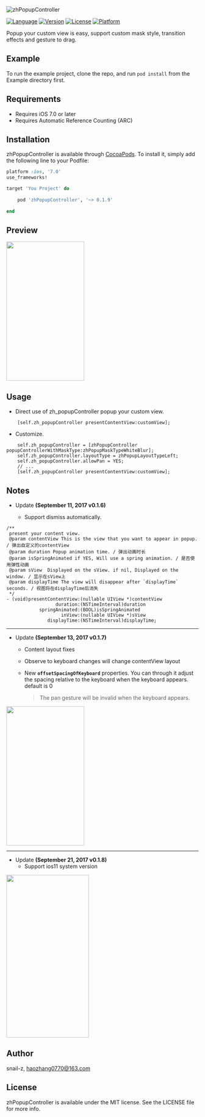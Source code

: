 <img src="http://oo8l3jrvb.bkt.clouddn.com/0921_left_zhPopupController.png" alt="zhPopupController" title="zhPopupController">

[![Language](https://img.shields.io/badge/Language-%20Objective--C%20-orange.svg)](https://travis-ci.org/snail-z/zhPopupController)
[![Version](https://img.shields.io/badge/pod-v0.1.9-brightgreen.svg)](http://cocoapods.org/pods/zhPopupController)
[![License](https://img.shields.io/badge/license-MIT-blue.svg)](http://cocoapods.org/pods/zhPopupController)
[![Platform](https://img.shields.io/badge/platform-%20iOS7.0+%20-lightgrey.svg)](http://cocoapods.org/pods/zhPopupController)

Popup your custom view is easy, support custom mask style, transition effects and gesture to drag.



## Example

To run the example project, clone the repo, and run `pod install` from the Example directory first.

## Requirements

- Requires iOS 7.0 or later
- Requires Automatic Reference Counting (ARC)

## Installation

zhPopupController is available through [CocoaPods](http://cocoapods.org). To install
it, simply add the following line to your Podfile:

```ruby
platform :ios, '7.0'
use_frameworks!

target 'You Project' do
    
	pod 'zhPopupController', '~> 0.1.9'
    
end
```

## Preview 

<img src="https://github.com/snail-z/zhPopupController/blob/master/Preview/_zhPopupController.gif?raw=true" width="204px" height="365px">

## Usage

* Direct use of zh_popupController popup your  custom view.
``` objc
    [self.zh_popupController presentContentView:customView];
```
* Customize.
```objc
    self.zh_popupController = [zhPopupController popupControllerWithMaskType:zhPopupMaskTypeWhiteBlur];
    self.zh_popupController.layoutType = zhPopupLayoutTypeLeft;
    self.zh_popupController.allowPan = YES;
    // ...
    [self.zh_popupController presentContentView:customView];
```

## Notes

- Update  **(September 11, 2017 v0.1.6)**

  - Support dismiss automatically.

```objc
/**
 present your content view.
 @param contentView This is the view that you want to appear in popup. / 弹出自定义的contentView
 @param duration Popup animation time. / 弹出动画时长
 @param isSpringAnimated if YES, Will use a spring animation. / 是否使用弹性动画
 @param sView  Displayed on the sView. if nil, Displayed on the window. / 显示在sView上
 @param displayTime The view will disappear after `displayTime` seconds. / 视图将在displayTime后消失
 */
- (void)presentContentView:(nullable UIView *)contentView
                  duration:(NSTimeInterval)duration
            springAnimated:(BOOL)isSpringAnimated
                    inView:(nullable UIView *)sView
               displayTime:(NSTimeInterval)displayTime;
```

-----

- Update  **(September 13, 2017 v0.1.7)**

  - Content layout fixes

  - Observe to keyboard changes will change contentView layout

  - New **`offsetSpacingOfKeyboard`** properties.   You can through it adjust the spacing relative to the keyboard when the keyboard appears. default is 0

    >  The pan gesture will be invalid when the keyboard appears.

<img src="https://github.com/snail-z/zhPopupController/blob/master/Preview/_zhPopupController_up.gif?raw=true" width="204px" height="365px">



-----

- Update  **(September 21, 2017 v0.1.8)**
  - Support ios11 system version

<img src="https://github.com/snail-z/zhPopupController/blob/master/Preview/ios11_zhPopupController.gif?raw=true?raw=true" width="216px" height="427px">



## Author

snail-z, haozhang0770@163.com

## License

zhPopupController is available under the MIT license. See the LICENSE file for more info.


